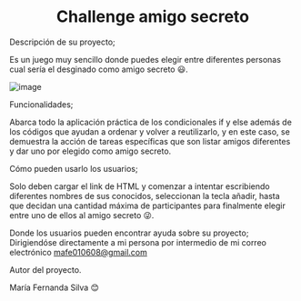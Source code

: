 <h1 align="center"> Challenge amigo secreto </h1>

Descripción de su proyecto;

Es un juego muy sencillo donde puedes elegir entre diferentes personas cual sería el desginado como amigo secreto :smiley:.

![image](https://github.com/user-attachments/assets/27ffd923-520b-4776-bb36-a25dc78000cc)

Funcionalidades;

Abarca todo la aplicación práctica de los condicionales if y else además de los códigos que ayudan a ordenar y volver a reutilizarlo, y en este caso,
se demuestra la acción de tareas específicas que son listar amigos diferentes y dar uno por elegido  como amigo secreto.

Cómo pueden usarlo los usuarios;

Solo deben cargar el link  de HTML y comenzar a intentar escribiendo  diferentes nombres de sus conocidos, seleccionan la tecla añadir, hasta que 
decidan una cantidad máxima de participantes para finalmente elegir entre uno de ellos al amigo secreto 😜.

Donde los usuarios pueden encontrar ayuda sobre su proyecto;
Dirigiendóse directamente a mi persona por intermedio  de mi correo electrónico mafe010608@gmail.com

Autor del proyecto.

María Fernanda Silva :blush:

